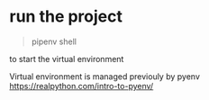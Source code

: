 # run the project

> pipenv shell

to start the virtual environment 

Virtual environment is managed previouly by pyenv https://realpython.com/intro-to-pyenv/
